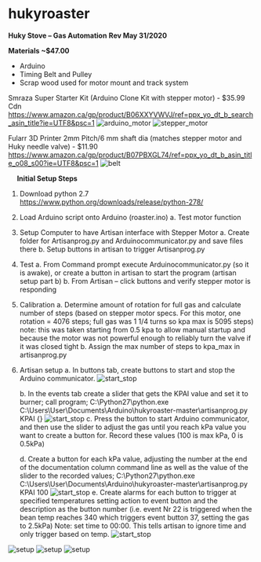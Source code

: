 # hukyroaster


**Huky Stove – Gas Automation**				**Rev May 31/2020**

**Materials ~$47.00**
-	Arduino 
-	Timing Belt and Pulley
-	Scrap wood used for motor mount and track system

Smraza Super Starter Kit (Arduino Clone Kit with stepper motor) - $35.99 Cdn
https://www.amazon.ca/gp/product/B06XXYVWVJ/ref=ppx_yo_dt_b_search_asin_title?ie=UTF8&psc=1
![arduino_motor](pics/arduino_motor.png?raw=true "Arduino setup with motor")
![stepper_motor](pics/stepper_motor.png?raw=true)


Fularr 3D Printer  2mm Pitch/6 mm shaft dia (matches stepper motor and Huky needle valve) - $11.90
https://www.amazon.ca/gp/product/B07PBXGL74/ref=ppx_yo_dt_b_asin_title_o08_s00?ie=UTF8&psc=1
![belt](pics/belt.png?raw=true)




 
**Initial Setup Steps**
1.	Download python 2.7 https://www.python.org/downloads/release/python-278/
2.	Load Arduino script onto Arduino (roaster.ino)
	a.	Test motor function
3.	Setup Computer to have Artisan interface with Stepper Motor
	a.	Create folder for Artisanprog.py and Arduinocommunicator.py and save files there
	b.	Setup buttons in artisan to trigger Artisanprog.py
4.	Test
	a.	From Command prompt execute Arduinocommunicator.py (so it is awake), or create a button in artisan to start the program (artisan setup part b)
	b.	From Artisan – click buttons and verify stepper motor is responding
5.	Calibration
	a.	Determine amount of rotation for full gas and calculate number of steps (based on stepper motor specs. For this motor, one rotation = 4076 steps; full gas was 1 1/4 turns so kpa max is 5095 steps) note: this was taken starting from 0.5 kpa to allow manual startup and because the motor was not powerful enough to reliably turn the valve if it was closed tight
	b.	Assign the max number of steps to kpa_max in artisanprog.py
6.	Artisan setup
	a.	In buttons tab, create buttons to start and stop the Arduino communicator.
	![start_stop](pics/artisan_buttons_1.png?raw=true)

	b.	In the events tab create a slider that gets the KPAI value and set it to burner; call program; C:\Python27\python.exe C:\Users\User\Documents\Arduino\hukyroaster-master\artisanprog.py KPAI {}
	![start_stop](pics/artisan_sliders.png?raw=true)
	c.	Press the button to start Arduino communicator, and then use the slider to adjust the gas until you reach kPa value you want to create a button for. Record these values (100 is max kPa, 0 is 0.5kPa)
	
	d.	Create a button for each kPa value, adjusting the number at the end of the documentation column command line as well as the value of the slider to the recorded values; C:\Python27\python.exe C:\Users\User\Documents\Arduino\hukyroaster-master\artisanprog.py KPAI 100
	![start_stop](pics/artisan_buttons_2.png?raw=true)
	e.	Create alarms for each button to trigger at specified temperatures setting action to event button and the description as the button number (i.e. event Nr 22 is triggered when the bean temp reaches 340 which triggers event button 37, setting the gas to 2.5kPa) Note: set time to 00:00. This tells artisan to ignore time and only trigger based on temp.
	![start_stop](pics/artisan_events_1.png?raw=true)


![setup](pics/motor_belt_setup.jpg?raw=true)
![setup](pics/motor_belt_setup_2.jpg?raw=true)
![setup](pics/motor_belt_setup_3.jpg?raw=true)

